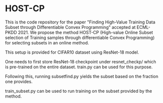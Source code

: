 # HOST-CP
This is the code repository for the paper "Finding High-Value Training Data Subset through Differentiable Convex Programming" accepted at ECML-PKDD 2021. We propose the method HOST-CP (High-value Online Subset selection of Training samples through differentiable Convex Programming) for selecting subsets in an online method.

This setup is provided for CIFAR10 dataset using ResNet-18 model. 

One needs to first store ResNet-18 checkpoint under resnet_checkp/ which is pre-trained on the entire dataset. train.py can be used for this purpose.

Following this, running subsetfind.py yields the subset based on the fraction one provides.

train_subset.py can be used to run training on the subset provided by the method.

